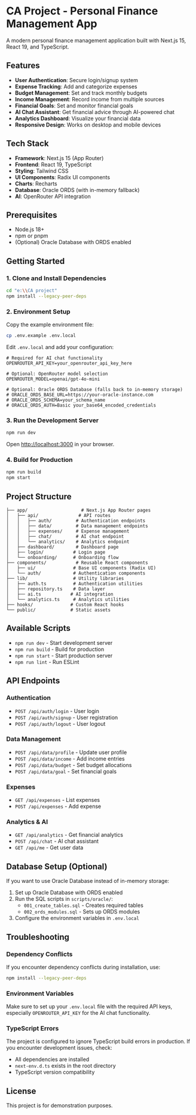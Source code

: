 # CA Project - Personal Finance Management App

A modern personal finance management application built with Next.js 15, React 19, and TypeScript.

## Features

- **User Authentication**: Secure login/signup system
- **Expense Tracking**: Add and categorize expenses
- **Budget Management**: Set and track monthly budgets
- **Income Management**: Record income from multiple sources
- **Financial Goals**: Set and monitor financial goals
- **AI Chat Assistant**: Get financial advice through AI-powered chat
- **Analytics Dashboard**: Visualize your financial data
- **Responsive Design**: Works on desktop and mobile devices

## Tech Stack

- **Framework**: Next.js 15 (App Router)
- **Frontend**: React 19, TypeScript
- **Styling**: Tailwind CSS
- **UI Components**: Radix UI components
- **Charts**: Recharts
- **Database**: Oracle ORDS (with in-memory fallback)
- **AI**: OpenRouter API integration

## Prerequisites

- Node.js 18+ 
- npm or pnpm
- (Optional) Oracle Database with ORDS enabled

## Getting Started

### 1. Clone and Install Dependencies

```bash
cd "e:\\CA project"
npm install --legacy-peer-deps
```

### 2. Environment Setup

Copy the example environment file:

```bash
cp .env.example .env.local
```

Edit `.env.local` and add your configuration:

```env
# Required for AI chat functionality
OPENROUTER_API_KEY=your_openrouter_api_key_here

# Optional: OpenRouter model selection
OPENROUTER_MODEL=openai/gpt-4o-mini

# Optional: Oracle ORDS Database (falls back to in-memory storage)
# ORACLE_ORDS_BASE_URL=https://your-oracle-instance.com
# ORACLE_ORDS_SCHEMA=your_schema_name
# ORACLE_ORDS_AUTH=Basic your_base64_encoded_credentials
```

### 3. Run the Development Server

```bash
npm run dev
```

Open [http://localhost:3000](http://localhost:3000) in your browser.

### 4. Build for Production

```bash
npm run build
npm start
```

## Project Structure

```
├── app/                    # Next.js App Router pages
│   ├── api/               # API routes
│   │   ├── auth/         # Authentication endpoints
│   │   ├── data/         # Data management endpoints
│   │   ├── expenses/     # Expense management
│   │   ├── chat/         # AI chat endpoint
│   │   └── analytics/    # Analytics endpoint
│   ├── dashboard/        # Dashboard page
│   ├── login/           # Login page
│   └── onboarding/      # Onboarding flow
├── components/           # Reusable React components
│   ├── ui/              # Base UI components (Radix UI)
│   └── auth/            # Authentication components
├── lib/                 # Utility libraries
│   ├── auth.ts          # Authentication utilities
│   ├── repository.ts    # Data layer
│   ├── ai.ts           # AI integration
│   └── analytics.ts     # Analytics utilities
├── hooks/              # Custom React hooks
└── public/             # Static assets
```

## Available Scripts

- `npm run dev` - Start development server
- `npm run build` - Build for production
- `npm run start` - Start production server
- `npm run lint` - Run ESLint

## API Endpoints

### Authentication
- `POST /api/auth/login` - User login
- `POST /api/auth/signup` - User registration
- `POST /api/auth/logout` - User logout

### Data Management
- `POST /api/data/profile` - Update user profile
- `POST /api/data/income` - Add income entries
- `POST /api/data/budget` - Set budget allocations
- `POST /api/data/goal` - Set financial goals

### Expenses
- `GET /api/expenses` - List expenses
- `POST /api/expenses` - Add expense

### Analytics & AI
- `GET /api/analytics` - Get financial analytics
- `POST /api/chat` - AI chat assistant
- `GET /api/me` - Get user data

## Database Setup (Optional)

If you want to use Oracle Database instead of in-memory storage:

1. Set up Oracle Database with ORDS enabled
2. Run the SQL scripts in `scripts/oracle/`:
   - `001_create_tables.sql` - Creates required tables
   - `002_ords_modules.sql` - Sets up ORDS modules
3. Configure the environment variables in `.env.local`

## Troubleshooting

### Dependency Conflicts
If you encounter dependency conflicts during installation, use:
```bash
npm install --legacy-peer-deps
```

### Environment Variables
Make sure to set up your `.env.local` file with the required API keys, especially `OPENROUTER_API_KEY` for the AI chat functionality.

### TypeScript Errors
The project is configured to ignore TypeScript build errors in production. If you encounter development issues, check:
- All dependencies are installed
- `next-env.d.ts` exists in the root directory
- TypeScript version compatibility

## License

This project is for demonstration purposes.
